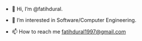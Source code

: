 - 👋 Hi, I’m @fatihdural.

- 👀 I’m interested in Software/Computer Engineering.

- 📫 How to reach me fatihdural1997@gmail.com
